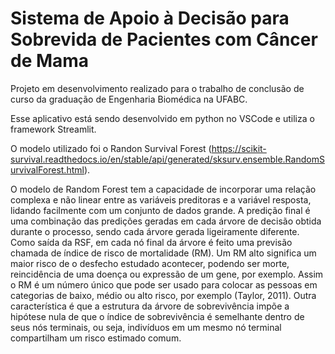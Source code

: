 # Sistema de Apoio à Decisão para Sobrevida de Pacientes com Câncer de Mama 

Projeto em desenvolvimento realizado para o trabalho de conclusão de curso da graduação de Engenharia Biomédica na UFABC.

Esse aplicativo está sendo desenvolvido em python no VSCode e utiliza o framework Streamlit. 

O modelo utilizado foi o Randon Survival Forest (https://scikit-survival.readthedocs.io/en/stable/api/generated/sksurv.ensemble.RandomSurvivalForest.html).

O modelo de Random Forest tem a capacidade de incorporar uma relação complexa e não linear entre as variáveis preditoras e a variável resposta, lidando facilmente com um conjunto de dados grande. A predição final é uma combinação das predições geradas em cada árvore de decisão obtida durante o processo, sendo cada árvore gerada ligeiramente diferente. Como saída da RSF, em cada nó final da árvore é feito uma previsão chamada de índice de risco de mortalidade (RM). Um RM alto significa um maior risco de o desfecho estudado acontecer, podendo ser morte, reincidência de uma doença ou expressão de um gene, por exemplo. Assim o RM é um número único que pode ser usado para colocar as pessoas em categorias de baixo, médio ou alto risco, por exemplo (Taylor, 2011). Outra característica é que a estrutura da árvore de sobrevivência impõe a hipótese nula de que o índice de sobrevivência é semelhante dentro de seus nós terminais, ou seja, indivíduos em um mesmo nó terminal compartilham um risco estimado comum.


